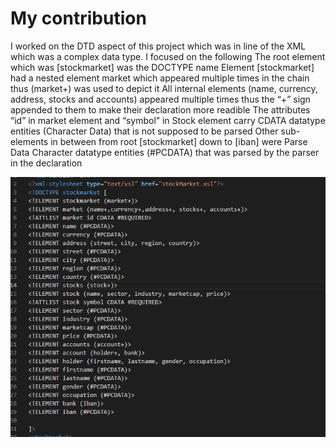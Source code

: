 # My contribution

I worked on the DTD aspect of this project which was in line of the XML which was a complex data type. I focused on the following
The root element which was [stockmarket] was the DOCTYPE name
Element [stockmarket] had a nested element market which appeared multiple times in the chain thus (market+) was used to depict it
All internal elements (name, currency, address, stocks and accounts) appeared multiple times thus the “+”  sign appended to them to make their declaration more readible
The attributes “id” in market element and “symbol” in Stock element carry CDATA datatype entities (Character Data) that is not supposed to be parsed
Other sub-elements in between from root [stockmarket] down to [iban] were Parse Data Character datatype entities (#PCDATA) that was parsed by the parser in the declaration

![image info](Screenshot-Project1_DTD.png)
